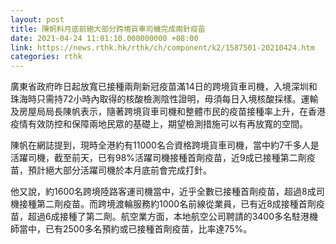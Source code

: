 ```yaml
---
layout: post
title: 陳帆料月底前絕大部分跨境貨車司機完成兩針疫苗
date: 2021-04-24 11:01:10.000000000 +08:00
link: https://news.rthk.hk/rthk/ch/component/k2/1587501-20210424.htm
categories: rthk
---
```


廣東省政府昨日起放寬已接種兩劑新冠疫苗滿14日的跨境貨車司機，入境深圳和珠海時只需持72小時內取得的核酸檢測陰性證明，毋須每日入境核酸採樣。運輸及房屋局局長陳帆表示，隨著跨境貨車司機和整體市民的疫苗接種率上升，在香港疫情有效防控和保障兩地民眾的基礎上，期望檢測措施可以有再放寬的空間。

陳帆在網誌提到，現時全港約有11000名合資格跨境貨車司機，當中約7千多人是活躍司機，截至前天，已有98%活躍司機接種首劑疫苗，近9成已接種第二劑疫苗，預計絕大部分活躍司機於本月底前會完成打針。

他又說，約1600名跨境陸路客運司機當中，近乎全數已接種首劑疫苗，超過8成司機接種第二劑疫苗。而跨境渡輪服務約1000名前線從業員，已有近8成接種首劑疫苗，超過6成接種了第二劑。航空業方面，本地航空公司聘請的3400多名駐港機師當中，已有2500多名預約或已接種首劑疫苗，比率達75%。
